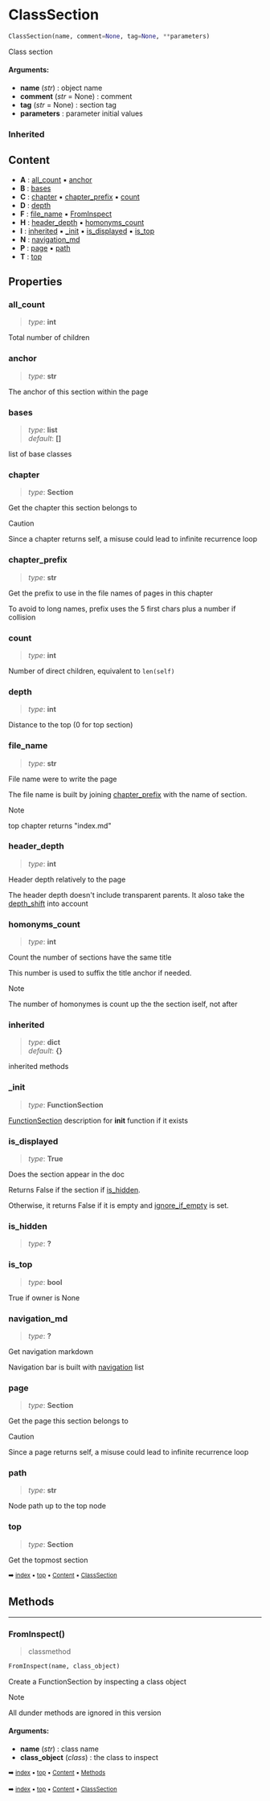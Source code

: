 # ClassSection

``` python
ClassSection(name, comment=None, tag=None, **parameters)
```

Class section

#### Arguments:
- **name** (_str_) : object name
- **comment** (_str_ = None) : comment
- **tag** (_str_ = None) : section tag
- **parameters** : parameter initial values

### Inherited

## Content

- **A** : [all_count](pydoc-classsection.md#all_count) :black_small_square: [anchor](pydoc-classsection.md#anchor)
- **B** : [bases](pydoc-classsection.md#bases)
- **C** : [chapter](pydoc-classsection.md#chapter) :black_small_square: [chapter_prefix](pydoc-classsection.md#chapter_prefix) :black_small_square: [count](pydoc-classsection.md#count)
- **D** : [depth](pydoc-classsection.md#depth)
- **F** : [file_name](pydoc-classsection.md#file_name) :black_small_square: [FromInspect](pydoc-classsection.md#frominspect)
- **H** : [header_depth](pydoc-classsection.md#header_depth) :black_small_square: [homonyms_count](pydoc-classsection.md#homonyms_count)
- **I** : [inherited](pydoc-classsection.md#inherited) :black_small_square: [\_init](pydoc-classsection.md#_init) :black_small_square: [is_displayed](pydoc-classsection.md#is_displayed) :black_small_square: [is_top](pydoc-classsection.md#is_top)
- **N** : [navigation_md](pydoc-classsection.md#navigation_md)
- **P** : [page](pydoc-classsection.md#page) :black_small_square: [path](pydoc-classsection.md#path)
- **T** : [top](pydoc-classsection.md#top)

## Properties



### all_count

> _type_: **int**
>

Total number of children

### anchor

> _type_: **str**
>

The anchor of this section within the page

### bases

> _type_: **list**<br> _default_: **[]**
>

list of base classes

### chapter

> _type_: **Section**
>

Get the chapter this section belongs to

> [!CAUTION]
> Since a chapter returns self, a misuse could lead to infinite recurrence loop

### chapter_prefix

> _type_: **str**
>

Get the prefix to use in the file names of pages in this chapter

To avoid to long names, prefix uses the 5 first chars plus a number
if collision

### count

> _type_: **int**
>

Number of direct children, equivalent to `len(self)`

### depth

> _type_: **int**
>

Distance to the top (0 for top section)

### file_name

> _type_: **str**
>

File name were to write the page

The file name is built by joining [chapter_prefix](pydoc-classsection.md#chapter_prefix) with the name of section.

> [!NOTE]
> top chapter returns "index.md"

### header_depth

> _type_: **int**
>

Header depth relatively to the page

The header depth doesn't include transparent parents. It aloso take
the [depth_shift](docum-section.md#depth_shift) into account

### homonyms_count

> _type_: **int**
>

Count the number of sections have the same title

This number is used to suffix the title anchor if needed.

> [!NOTE]
> The number of homonymes is count up the the section iself, not after

### inherited

> _type_: **dict**<br> _default_: **{}**
>

inherited methods

### \_init

> _type_: **FunctionSection**
>

[FunctionSection](pydoc-functionsection.md) description for __init__ function if it exists

### is_displayed

> _type_: **True**
>

Does the section appear in the doc

Returns False if the section if [is_hidden](pydoc-classsection.md#is_hidden).

Otherwise, it returns False if it is empty and [ignore_if_empty](docum-section.md#ignore_if_empty) is set.

### is_hidden

> _type_: **?**
>

### is_top

> _type_: **bool**
>

True if owner is None

### navigation_md

> _type_: **?**
>

Get navigation markdown

Navigation bar is built with [navigation](docum-section.md#navigation) list

### page

> _type_: **Section**
>

Get the page this section belongs to

> [!CAUTION]
> Since a page returns self, a misuse could lead to infinite recurrence loop

### path

> _type_: **str**
>

Node path up to the top node

### top

> _type_: **Section**
>

Get the topmost section

<sub>:arrow_right: [index](index.md) :black_small_square: [top](#classsection) :black_small_square: [Content](#content) :black_small_square: [ClassSection](pydoc-classsection.md)</sub>

## Methods



----------
### FromInspect()

> classmethod

``` python
FromInspect(name, class_object)
```

Create a FunctionSection by inspecting a class object

> [!NOTE]
> All dunder methods are ignored in this version

#### Arguments:
- **name** (_str_) : class name
- **class_object** (_class_) : the class to inspect

<sub>:arrow_right: [index](index.md) :black_small_square: [top](#classsection) :black_small_square: [Content](#content) :black_small_square: [Methods](pydoc-classsection.md#methods)</sub>

<sub>:arrow_right: [index](index.md) :black_small_square: [top](#classsection) :black_small_square: [Content](#content) :black_small_square: [ClassSection](pydoc-classsection.md)</sub>